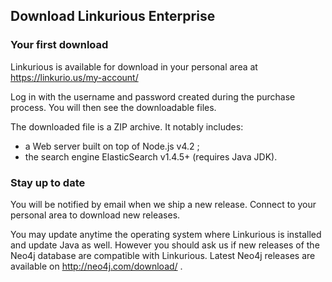 ## Download Linkurious Enterprise

### Your first download

Linkurious is available for download in your personal area at https://linkurio.us/my-account/

Log in with the username and password created during the purchase process. You will then see the downloadable files.

The downloaded file is a ZIP archive. It notably includes:

- a Web server built on top of Node.js v4.2 ;
- the search engine ElasticSearch v1.4.5+ (requires Java JDK).


### Stay up to date

You will be notified by email when we ship a new release. Connect to your personal area to download new releases.

You may update anytime the operating system where Linkurious is installed and update Java as well. However you should ask us if new releases of the Neo4j database are compatible with Linkurious. Latest Neo4j releases are available on http://neo4j.com/download/ .

